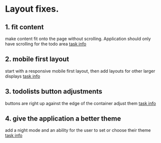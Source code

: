 # Layout fixes.

##  1. fit content
make content fit onto the page without scrolling.
Application should only have scrolling for the todo area
[task info](sub_tasks/1_fit_content.md)


## 2. mobile first layout
start with a responsive mobile first layout,
then add layouts for other larger displays
[task info](sub_tasks/2_mobile_first_layout.md)

## 3. todolists button adjustments
buttons are right up against the edge of the container adjust them
[task info](sub_tasks/3_todolist_button_adjustments.md) 


## 4. give the application a better theme
add a night mode and
an ability for the user to set or choose their theme
[task info](sub_tasks/4_theme_work.md)